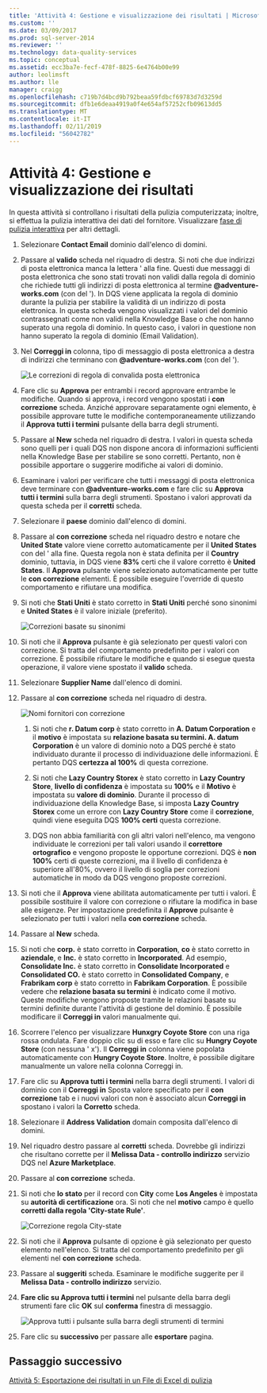 ```yaml
---
title: 'Attività 4: Gestione e visualizzazione dei risultati | Microsoft Docs'
ms.custom: ''
ms.date: 03/09/2017
ms.prod: sql-server-2014
ms.reviewer: ''
ms.technology: data-quality-services
ms.topic: conceptual
ms.assetid: ecc3ba7e-fecf-478f-8825-6e4764b00e99
author: leolimsft
ms.author: lle
manager: craigg
ms.openlocfilehash: c719b7d4bcd9b792beaa59fdbcf69783d7d3259d
ms.sourcegitcommit: dfb1e6deaa4919a0f4e654af57252cfb09613dd5
ms.translationtype: MT
ms.contentlocale: it-IT
ms.lasthandoff: 02/11/2019
ms.locfileid: "56042782"
---
```

# <a name="task-4-manaing-and-viewing-results"></a>Attività 4: Gestione e visualizzazione dei risultati
  In questa attività si controllano i risultati della pulizia computerizzata; inoltre, si effettua la pulizia interattiva dei dati del fornitore. Visualizzare [fase di pulizia interattiva](https://msdn.microsoft.com/library/hh213061.aspx#Interactive) per altri dettagli.  
  
1.  Selezionare **Contact Email** dominio dall'elenco di domini.  
  
2.  Passare al **valido** scheda nel riquadro di destra. Si noti che due indirizzi di posta elettronica manca la lettera ' alla fine. Questi due messaggi di posta elettronica che sono stati trovati non validi dalla regola di dominio che richiede tutti gli indirizzi di posta elettronica al termine **@adventure-works.com** (con del '). In DQS viene applicata la regola di dominio durante la pulizia per stabilire la validità di un indirizzo di posta elettronica. In questa scheda vengono visualizzati i valori del dominio contrassegnati come non validi nella Knowledge Base o che non hanno superato una regola di dominio. In questo caso, i valori in questione non hanno superato la regola di dominio (Email Validation).  
  
3.  Nel **Correggi in** colonna, tipo di messaggio di posta elettronica a destra di indirizzi che terminano con **@adventure-works.com** (con del ').  
  
     ![Le correzioni di regola di convalida posta elettronica](../../2014/tutorials/media/et-managingandviewingresults-01.jpg "correzioni dalla regola di convalida posta elettronica")  
  
4.  Fare clic su **Approva** per entrambi i record approvare entrambe le modifiche. Quando si approva, i record vengono spostati i **con correzione** scheda. Anziché approvare separatamente ogni elemento, è possibile approvare tutte le modifiche contemporaneamente utilizzando il **Approva tutti i termini** pulsante della barra degli strumenti.  
  
5.  Passare al **New** scheda nel riquadro di destra. I valori in questa scheda sono quelli per i quali DQS non dispone ancora di informazioni sufficienti nella Knowledge Base per stabilire se sono corretti. Pertanto, non è possibile apportare o suggerire modifiche ai valori di dominio.  
  
6.  Esaminare i valori per verificare che tutti i messaggi di posta elettronica deve terminare con **@adventure-works.com** e fare clic su **Approva tutti i termini** sulla barra degli strumenti. Spostano i valori approvati da questa scheda per il **corretti** scheda.  
  
7.  Selezionare il **paese** dominio dall'elenco di domini.  
  
8.  Passare al **con correzione** scheda nel riquadro destro e notare che **United State** valore viene corretto automaticamente per il **United States** con del ' alla fine. Questa regola non è stata definita per il **Country** dominio, tuttavia, in DQS viene **83%** certi che il valore corretto è **United States**. Il **Approva** pulsante viene selezionato automaticamente per tutte le **con correzione** elementi. È possibile eseguire l'override di questo comportamento e rifiutare una modifica.  
  
9. Si noti che **Stati Uniti** è stato corretto in **Stati Uniti** perché sono sinonimi e **United States** è il valore iniziale (preferito).  
  
     ![Correzioni basate su sinonimi](../../2014/tutorials/media/et-managingandviewingresults-02.jpg "correzioni basate su sinonimi")  
  
10. Si noti che il **Approva** pulsante è già selezionato per questi valori con correzione. Si tratta del comportamento predefinito per i valori con correzione. È possibile rifiutare le modifiche e quando si esegue questa operazione, il valore viene spostato il **valido** scheda.  
  
11. Selezionare **Supplier Name** dall'elenco di domini.  
  
12. Passare al **con correzione** scheda nel riquadro di destra.  
  
     ![Nomi fornitori con correzione](../../2014/tutorials/media/et-managingandviewingresults-03.jpg "nomi fornitori con correzione")  
  
    1.  Si noti che **r. Datum corp** è stato corretto in **A. Datum Corporation** e il **motivo** è impostata su **relazione basata su termini. A. datum Corporation** è un valore di dominio noto a DQS perché è stato individuato durante il processo di individuazione delle informazioni. È pertanto DQS **certezza al 100%** di questa correzione.  
  
    2.  Si noti che **Lazy Country Storex** è stato corretto in **Lazy Country Store**, **livello di confidenza** è impostata su **100%** e il **Motivo** è impostata su **valore di dominio**. Durante il processo di individuazione della Knowledge Base, si imposta **Lazy Country Storex** come un errore con **Lazy Country Store** come il **correzione**, quindi viene eseguita DQS **100% certi** questa correzione.  
  
    3.  DQS non abbia familiarità con gli altri valori nell'elenco, ma vengono individuate le correzioni per tali valori usando il **correttore ortografico** e vengono proposte le opportune correzioni. DQS è **non 100%** certi di queste correzioni, ma il livello di confidenza è superiore all'80%, ovvero il livello di soglia per correzioni automatiche in modo da DQS vengono proposte correzioni.  
  
13. Si noti che il **Approva** viene abilitata automaticamente per tutti i valori. È possibile sostituire il valore con correzione o rifiutare la modifica in base alle esigenze. Per impostazione predefinita il **Approve** pulsante è selezionato per tutti i valori nella **con correzione** scheda.  
  
14. Passare al **New** scheda.  
  
15. Si noti che **corp.** è stato corretto in **Corporation**, **co** è stato corretto in **aziendale**, e **Inc.** è stato corretto in **Incorporated**. Ad esempio, **Consolidate Inc.** è stato corretto in **Consolidate Incorporated** e **Consolidated CO.** è stato corretto in **Consolidated Company**, e **Frabrikam corp** è stato corretto in **Fabrikam Corporation**.  È possibile vedere che **relazione basata su termini** è indicato come il motivo. Queste modifiche vengono proposte tramite le relazioni basate su termini definite durante l'attività di gestione del dominio. È possibile modificare il **Correggi in** valori manualmente qui.  
  
16. Scorrere l'elenco per visualizzare **Hunxgry Coyote Store** con una riga rossa ondulata. Fare doppio clic su di esso e fare clic su **Hungry Coyote Store** (con nessuna ' x'). Il **Correggi in** colonna viene popolata automaticamente con **Hungry Coyote Store**. Inoltre, è possibile digitare manualmente un valore nella colonna Correggi in.  
  
17. Fare clic su **Approva tutti i termini** nella barra degli strumenti. I valori di dominio con il **Correggi in** Sposta valore specificato per il **con correzione** tab e i nuovi valori con non è associato alcun **Correggi in** spostano i valori la  **Corretto** scheda.  
  
18. Selezionare il **Address Validation** domain composita dall'elenco di domini.  
  
19. Nel riquadro destro passare al **corretti** scheda. Dovrebbe gli indirizzi che risultano corrette per il **Melissa Data - controllo indirizzo** servizio DQS nel **Azure Marketplace**.  
  
20. Passare al **con correzione** scheda.  
  
21. Si noti che **lo stato** per il record con **City** come **Los Angeles** è impostata su **autorità di certificazione** ora. Si noti che nel **motivo** campo è quello **corretti dalla regola 'City-state Rule'**.  
  
     ![Correzione regola City-state](../../2014/tutorials/media/et-managingandviewingresults-04.jpg "correzione regola City-state")  
  
22. Si noti che il **Approva** pulsante di opzione è già selezionato per questo elemento nell'elenco. Si tratta del comportamento predefinito per gli elementi nel **con correzione** scheda.  
  
23. Passare al **suggeriti** scheda. Esaminare le modifiche suggerite per il **Melissa Data - controllo indirizzo** servizio.  
  
24. **Fare clic su Approva tutti i termini** nel pulsante della barra degli strumenti fare clic **OK** sul **conferma** finestra di messaggio.  
  
     ![Approva tutti i pulsante sulla barra degli strumenti di termini](../../2014/tutorials/media/et-managingandviewingresults-05.jpg "approvare tutti i termini della barra degli strumenti pulsante")  
  
25. Fare clic su **successivo** per passare alle **esportare** pagina.  
  
## <a name="next-step"></a>Passaggio successivo  
 [Attività 5: Esportazione dei risultati in un File di Excel di pulizia](../../2014/tutorials/task-5-exporting-cleansing-results-to-an-excel-file.md)  
  
  
